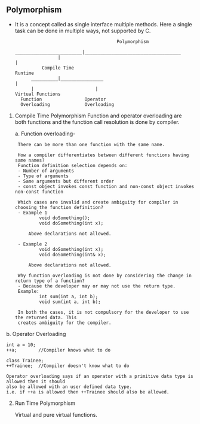 ## Polymorphism
- It is a concept called as single interface multiple methods.
	Here a single task can be done in multiple ways, not supported by C.

											Polymorphism
			           _________________________|____________________________________
					  |													       |
				Compile Time												Runtime
			__________|________________											 |
			|						|									Virtual Functions	
		Function				Operator
		Overloading				Overloading


1. Compile Time Polymorphism
   Function and operator overloading are both functions and the function call resolution is done by compiler.
	
	a. Function overloading-

		There can be more than one function with the same name.
		
		How a compiler differentiates between different functions having same names?
		Function definition selection depends on:
		- Number of arguments
		- Type of arguments
		- Same arguments but different order
		- const object invokes const function and non-const object invokes non-const function
		
		Which cases are invalid and create ambiguity for compiler in choosing the function definition?
		- Example 1
				void doSomething();
				void doSomething(int x);
		
			Above declarations not allowed. 
		
		- Example 2
				void doSomething(int x);
				void doSomething(int& x);
		
			Above declarations not allowed.
		
		Why function overloading is not done by considering the change in return type of a function?
		- Because the developer may or may not use the return type.
		Example:
				int sum(int a, int b);
				void sum(int a, int b);
		
		In both the cases, it is not compulsory for the developer to use the returned data. This 
		creates ambiguity for the compiler.

b. Operator Overloading

	int a = 10;
	++a;		//Compiler knows what to do
	
	class Trainee;
	++Trainee;	//Compiler doesn't know what to do
	
	Operator overloading says if an operator with a primitive data type is allowed then it should 
	also be allowed with an user defined data type.
	i.e. if ++a is allowed then ++Trainee should also be allowed.

2. Run Time Polymorphism

   Virtual and pure virtual functions.